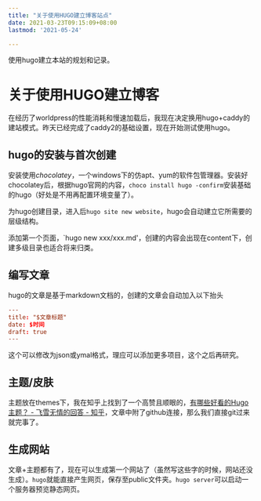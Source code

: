 ```yaml
---
title: "关于使用HUGO建立博客站点"
date: 2021-03-23T09:15:09+08:00
lastmod: '2021-05-24'

---
```

使用hugo建立本站的规划和记录。
<!--more-->


# 关于使用HUGO建立博客

在经历了worldpress的性能消耗和慢速加载后，我现在决定换用hugo+caddy的建站模式。昨天已经完成了caddy2的基础设置，现在开始测试使用hugo。

## hugo的安装与首次创建

安装使用*chocolatey*，一个windows下的仿apt、yum的软件包管理器。安装好chocolatey后，根据hugo官网的内容，`choco install hugo -confirm`安装基础的hugo（好处是不用再配置环境变量了）。

为hugo创建目录，进入后`hugo site new website`，hugo会自动建立它所需要的层级结构。

添加第一个页面，`hugo new xxx/xxx.md'，创建的内容会出现在content下，创建多级目录也适合将来归类。

## 编写文章

hugo的文章是基于markdown文档的，创建的文章会自动加入以下抬头

```TOML
---
title: "$文章标题"
date: $时间
draft: true
---
```

这个可以修改为json或ymal格式，理应可以添加更多项目，这个之后再研究。

## 主题/皮肤

主题放在themes下，我在知乎上找到了一个高赞且顺眼的，[有哪些好看的Hugo主题？ - 飞雪无情的回答 - 知乎](
https://www.zhihu.com/question/266175192/answer/460456938)，文章中附了github连接，那么我们直接git过来就完事了。

## 生成网站

文章+主题都有了，现在可以生成第一个网站了（虽然写这些字的时候，网站还没生成）。`hugo`就能直接产生网页，保存至public文件夹。`hugo server`可以启动一个服务器预览静态网页。
